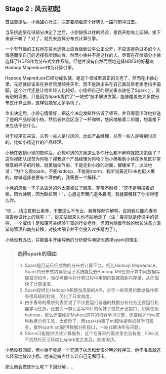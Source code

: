 ## Stage 2 : 风云初起
首战告捷后，小徐雄心万丈，决定要顺着这个好势头一路向前冲过去。

当系统底层存储部分决定了之后，小徐按照以往的经验，思路开始向上延伸。接下来该干嘛了？对了，就先来选择分布式计算引擎。

一个有节操的工程师在技术选择上应当做到公平公正公开，不应该掺杂过多的个人情感而使自己的选择有所倾向性，然而小徐并不是这样的人。尽管在存储部分小徐选择了HDFS作为分布式文件系统，但他并没有自然而然地选择HDFS的好基友Hadoop Mapreduce作为计算引擎。

Hadoop Mapreduce已经功成名就，是这个领域里真正的元老了，然而在小徐心里，元老就应该呆在养老院里颐养天年，而不是跳出来在自己面前倚老卖老指手画脚，这个时代还是让给年轻人比较好。小徐把自己的眼光重点放在了Spark上，没有别的理由，只是因为Spark提供了“一站式”技术解决方案，能够覆盖绝大多数分布式计算业务，这样就能省太多事情了。

作出决定后，小徐心情很好，把这个决定发邮件告诉了领导，并且得意洋洋地抄送了他的产品经理小杨，然后去休息区泡了一杯咖啡，悠闲地敲着二郎腿，想着接下来应该干些什么。

对于程序员来说，总有一些人是讨厌的，比如产品经理，总有一些人是特别讨厌的，比如小杨这样的产品经理。

小杨在收到小徐的邮件后，心想可选的方案这么多你什么都不解释就把决策做了？这你视团队规范为何物？视我这个产品经理为何物？当小杨看到小徐在休息区非常惬意的样子的时候，就更加生气啦，于是走到小徐的对面，缓缓坐下，淡淡地说：“为什么是spark，不能hadoop，不能是storm，我听说最近Flink也挺火爆的，你做选择总要有个理由的，我需要一个解释。”

小徐的思维一下子从遥远的外太空被拉了回来，非常不耐烦：“这不是明摆着的嘛，因为帅啊，因为酷炫啊！”，心想这里面门道多着呢，我就算解释了你听得懂么你。

“你……请注意职业素养，不要这么不专业，我等你邮件解释，否则我只能向春哥报告你设计上的轻率！”，说完站起来头也不回地走了（注：春哥就是传说中的领导，一个威信十足和蔼可亲经验丰富的行业老兵，但因为随着年龄的增长注意力渐渐向管理和商务转移，对技术细节并不会投入过多精力了）。

小徐没有办法，只能着手开始写他的分析邮件阐述他选择spark的理由：
> ### 选择spark的理由
> 1. Spark是目前已经成熟的分布式计算平台，相比Hadoop Mapreduce，Spark的分布式内存管理子系统能免去Hadoop MR任务计算中间数据写硬盘的动作，而尽可能地将计算过程中用到的数据搬到内存里，从而加快了计算速度。
> 2. Spark提供比Hadoop MR更加高层的API，对于一些常用的数据操作都有很高级的封装，简化了开发难度。
> 3. 由于春哥的需求列表里说了不仅要运行普通的数据分析任务还要运行机器学习任务，还要为一群只会写SQL的萌妹子提供开发接口，如果使用hadoop，那么还要维护Mahout这样的机器学习引擎，还要维护Hive这种数据分析工具，太危险了，而spark内置了ml模块提供机器学习服务，提供spark sql提供数据分析接口，一站式解决所有问题。
> 4. Storm只能提供流式计算服务，这个在春哥的需求里也没有提；Flink太不成熟社区活跃度比spark差之甚远，直接淘汰。

小杨没有回应，但小徐毕竟是一个充满了执念和爱恨分明的程序员，他不准备就这么轻易地放过小杨，他决定做点什么让自己无懈可击。

那么他会做些什么呢？下回分解……


